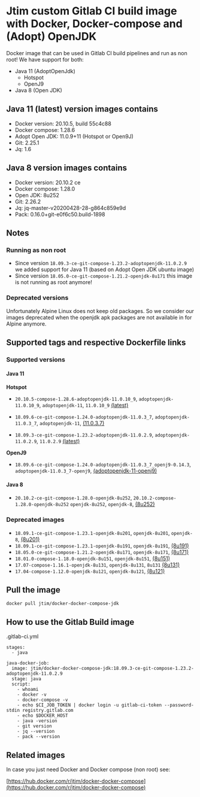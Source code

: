 # Jtim custom Gitlab CI build image with Docker, Docker-compose and (Adopt) OpenJDK 

Docker image that can be used in Gitlab CI build pipelines and run as non root!
We have support for both:
 
* Java 11 (AdoptOpenJdk)
  * Hotspot
  * OpenJ9
* Java 8 (Open JDK)

## Java 11 (latest) version images contains

* Docker version: 20.10.5, build 55c4c88
* Docker compose: 1.28.6
* Adopt Open JDK: 11.0.9+11 (Hotspot or Open9J)
* Git: 2.25.1
* Jq: 1.6

## Java 8 version images contains 

* Docker version: 20.10.2 ce
* Docker compose: 1.28.0
* Open JDK: 8u252
* Git: 2.26.2
* Jq: jq-master-v20200428-28-g864c859e9d
* Pack: 0.16.0+git-e0f6c50.build-1898

## Notes

### Running as non root

* Since version `18.09.3-ce-git-compose-1.23.2-adoptopenjdk-11.0.2.9` we added support for Java 11 (based on Adopt Open JDK ubuntu image) 
* Since version `18.05.0-ce-git-compose-1.21.2-openjdk-8u171` this image is not running as root anymore!

### Deprecated versions

Unfortunately Alpine Linux does not keep old packages.
So we consider our images deprecated when the openjdk apk packages are not available in for Alpine anymore. 

## Supported tags and respective Dockerfile links

### Supported versions

#### Java 11

**Hotspot**

* `20.10.5-compose-1.28.6-adoptopenjdk-11.0.10_9`, `adoptopenjdk-11.0.10_9`, `adoptopenjdk-11`, `11.0.10_9` [(latest)](https://github.com/j-tim/docker-docker-compose-jdk/blob/master/java11/adoptopenjdk/11.0.10_9/hotspot/Dockerfile)

* `18.09.6-ce-git-compose-1.24.0-adoptopenjdk-11.0.3_7`, `adoptopenjdk-11.0.3_7`, `adoptopenjdk-11`, [(11.0.3.7)](https://github.com/j-tim/docker-docker-compose-jdk/blob/master/java11/adoptopenjdk/11.0.3_7/hotspot/Dockerfile)

* `18.09.3-ce-git-compose-1.23.2-adoptopenjdk-11.0.2.9`, `adoptopenjdk-11.0.2.9`, `11.0.2.9` [(latest)](https://github.com/j-tim/docker-docker-compose-jdk/blob/master/java11/adoptopenjdk/11.0.2.9/hotspot/Dockerfile)

**OpenJ9**

* `18.09.6-ce-git-compose-1.24.0-adoptopenjdk-11.0.3_7_openj9-0.14.3`, `adoptopenjdk-11.0.3_7-openj9`,  [(adoptopenjdk-11-openj9)](https://github.com/j-tim/docker-docker-compose-jdk/blob/master/java11/adoptopenjdk/11.0.3_7/open9J/Dockerfile)

#### Java 8

* `20.10.2-ce-git-compose-1.28.0-openjdk-8u252`, `20.10.2-compose-1.28.0-openjdk-8u252` `openjdk-8u252`, `openjdk-8`, [(8u252)](https://github.com/j-tim/docker-docker-compose-jdk/blob/master/java8/openjdk/8u252/Dockerfile)

### Deprecated images 

* `18.09.1-ce-git-compose-1.23.1-openjdk-8u201`, `openjdk-8u201`, `openjdk-8`, [(8u201)](https://github.com/j-tim/docker-docker-compose-jdk/blob/master/java8/openjdk/8u201/Dockerfile)
* `18.09.1-ce-git-compose-1.23.1-openjdk-8u191`, `openjdk-8u191`, [(8u191)](https://github.com/j-tim/docker-docker-compose-jdk/blob/master/java8/openjdk/deprecated/8u191/Dockerfile)
* `18.05.0-ce-git-compose-1.21.2-openjdk-8u171`, `openjdk-8u171`,  [(8u171)](https://github.com/j-tim/docker-docker-compose-jdk/blob/master/java8/openjdk/deprecated/8u171/Dockerfile)
* `18.01.0-compose-1.18.0-openjdk-8u151`, `openjdk-8u151`, [(8u151)](https://github.com/j-tim/docker-docker-compose-jdk/blob/master/java8/openjdk/deprecated/8u151/Dockerfile)  
* `17.07-compose-1.16.1-openjdk-8u131`, `openjdk-8u131`, `8u131` [(8u131)](https://github.com/j-tim/docker-docker-compose-jdk/blob/master/java8/openjdk/deprecated/8u131/Dockerfile)  
* `17.04-compose-1.12.0-openjdk-8u121`, `openjdk-8u121`, [(8u121)](https://github.com/j-tim/docker-docker-compose-jdk/blob/master/java8/openjdk/deprecated/8u121/Dockerfile)  

## Pull the image 

```shell
docker pull jtim/docker-docker-compose-jdk
```

## How to use the Gitlab Build image

.gitlab-ci.yml

```
stages:
  - java

java-docker-job:
  image: jtim/docker-docker-compose-jdk:18.09.3-ce-git-compose-1.23.2-adoptopenjdk-11.0.2.9
  stage: java
  script:
    - whoami
    - docker -v
    - docker-compose -v
    - echo $CI_JOB_TOKEN | docker login -u gitlab-ci-token --password-stdin registry.gitlab.com
    - echo $DOCKER_HOST
    - java -version
    - git version
    - jq --version
    - pack --version
```

## Related images

In case you just need Docker and Docker compose (non root) see: 

[https://hub.docker.com/r/jtim/docker-docker-compose](https://hub.docker.com/r/jtim/docker-docker-compose)